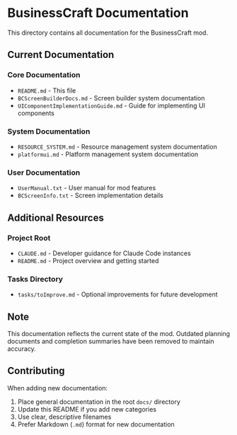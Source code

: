 # BusinessCraft Documentation

This directory contains all documentation for the BusinessCraft mod.

## Current Documentation

### Core Documentation
- `README.md` - This file
- `BCScreenBuilderDocs.md` - Screen builder system documentation
- `UIComponentImplementationGuide.md` - Guide for implementing UI components

### System Documentation
- `RESOURCE_SYSTEM.md` - Resource management system documentation
- `platformui.md` - Platform management system documentation

### User Documentation
- `UserManual.txt` - User manual for mod features
- `BCScreenInfo.txt` - Screen implementation details

## Additional Resources

### Project Root
- `CLAUDE.md` - Developer guidance for Claude Code instances
- `README.md` - Project overview and getting started

### Tasks Directory
- `tasks/toImprove.md` - Optional improvements for future development

## Note

This documentation reflects the current state of the mod. Outdated planning documents and completion summaries have been removed to maintain accuracy.

## Contributing

When adding new documentation:
1. Place general documentation in the root `docs/` directory
2. Update this README if you add new categories
3. Use clear, descriptive filenames
4. Prefer Markdown (`.md`) format for new documentation